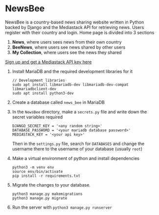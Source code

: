 # NewsBee
NewsBee is a country-based news sharing website written in Python backed by Django and the Mediastack API for retrieving news. Users register with their country and login. Home page is divided into 3 sections
1. **News**, where users sees news from their own country
1. **BeeNews**, where users see news shared by other users
1. **My Collection**, where users see the news they shared

[Sign up and get a Mediastack API key here](https://mediastack.com/)

1. Install MariaDB and the required development libraries for it
    ```
    // Development libraries
    sudo apt install libmariadb-dev libmariadb-dev-compat libmariadbclient-dev
    sudo apt install python3-dev
    ```
1. Create a database called `news_bee` in MariaDB
1. In the `NewsBee` directory, make a `secrets.py` file and write down the secret variables required
    ```
    DJANGO_SECRET_KEY = '<any random string>'
    DATABASE_PASSWORD = '<your mariadb database password>'
    MEDIASTACK_KEY = '<your api key>'
    ```
    Then in the `settings.py` file, search for `DATABASES` and change the username there to the username of your database (usually `root`)
1. Make a virtual environment of python and install dependencies
    ```
    python3 -m venv env
    source env/bin/activate
    pip install -r requirements.txt

1. Migrate the changes to your database.

    ```
    python3 manage.py makemigrations
    python3 manage.py migrate 
    ```
1. Run the server with `python3 manage.py runserver`